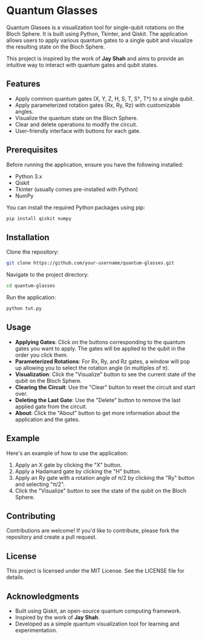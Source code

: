# Quantum Glasses

Quantum Glasses is a visualization tool for single-qubit rotations on the Bloch Sphere. It is built using Python, Tkinter, and Qiskit. The application allows users to apply various quantum gates to a single qubit and visualize the resulting state on the Bloch Sphere.

This project is inspired by the work of **Jay Shah** and aims to provide an intuitive way to interact with quantum gates and qubit states.

## Features

- Apply common quantum gates (X, Y, Z, H, S, T, S†, T†) to a single qubit.
- Apply parameterized rotation gates (Rx, Ry, Rz) with customizable angles.
- Visualize the quantum state on the Bloch Sphere.
- Clear and delete operations to modify the circuit.
- User-friendly interface with buttons for each gate.

## Prerequisites

Before running the application, ensure you have the following installed:

- Python 3.x
- Qiskit
- Tkinter (usually comes pre-installed with Python)
- NumPy

You can install the required Python packages using pip:

```bash
pip install qiskit numpy
```

## Installation

Clone the repository:

```bash
git clone https://github.com/your-username/quantum-glasses.git
```

Navigate to the project directory:

```bash
cd quantum-glasses
```

Run the application:

```bash
python tut.py
```

## Usage

- **Applying Gates**: Click on the buttons corresponding to the quantum gates you want to apply. The gates will be applied to the qubit in the order you click them.
- **Parameterized Rotations**: For Rx, Ry, and Rz gates, a window will pop up allowing you to select the rotation angle (in multiples of π).
- **Visualization**: Click the "Visualize" button to see the current state of the qubit on the Bloch Sphere.
- **Clearing the Circuit**: Use the "Clear" button to reset the circuit and start over.
- **Deleting the Last Gate**: Use the "Delete" button to remove the last applied gate from the circuit.
- **About**: Click the "About" button to get more information about the application and the gates.

## Example

Here's an example of how to use the application:

1. Apply an X gate by clicking the "X" button.
2. Apply a Hadamard gate by clicking the "H" button.
3. Apply an Ry gate with a rotation angle of π/2 by clicking the "Ry" button and selecting "π/2".
4. Click the "Visualize" button to see the state of the qubit on the Bloch Sphere.

## Contributing

Contributions are welcome! If you'd like to contribute, please fork the repository and create a pull request.

## License

This project is licensed under the MIT License. See the LICENSE file for details.

## Acknowledgments

- Built using Qiskit, an open-source quantum computing framework.
- Inspired by the work of **Jay Shah**.
- Developed as a simple quantum visualization tool for learning and experimentation.

